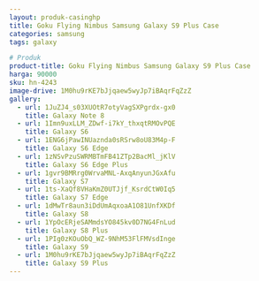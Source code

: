 ```yaml
---
layout: produk-casinghp
title: Goku Flying Nimbus Samsung Galaxy S9 Plus Case
categories: samsung
tags: galaxy

# Produk
product-title: Goku Flying Nimbus Samsung Galaxy S9 Plus Case
harga: 90000
sku: hn-4243
image-drive: 1M0hu9rKE7bJjqaew5wyJp7iBAqrFqZzZ
gallery:
  - url: 1JuZJ4_s03XUOtR7otyVagSXPgrdx-gx0
    title: Galaxy Note 8
  - url: 1Imn9uxLLM_ZDwf-i7kY_thxqtRMOvPQE
    title: Galaxy S6
  - url: 1ENG6jPawINUaznda0sRSrw8oU83M4p-F
    title: Galaxy S6 Edge
  - url: 1zNSvPzuSWRMBTmFB41ZTp2BacMl_jKlV
    title: Galaxy S6 Edge Plus
  - url: 1gvr9BMRrg0WrvaMNL-AxqAnyunJGxAfu
    title: Galaxy S7
  - url: 1ts-XaQf8VHaKmZ0UTJjf_KsrdCtW0Iq5
    title: Galaxy S7 Edge
  - url: 1dMwTr8aun3iDdUmAqxoaA1O81UnfXKDf
    title: Galaxy S8
  - url: 1YpOcERjeSAMmdsYO845kv0D7NG4FnLud
    title: Galaxy S8 Plus
  - url: 1PIg0zKOuObQ_WZ-9NhM53FlFMVsdInge
    title: Galaxy S9
  - url: 1M0hu9rKE7bJjqaew5wyJp7iBAqrFqZzZ
    title: Galaxy S9 Plus
---
```

